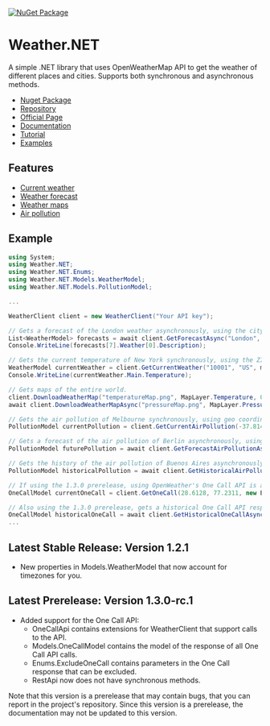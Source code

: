 [![NuGet Package](https://img.shields.io/nuget/v/Weather.NET.svg?logo=nuget&logoColor=white&&style=for-the-badge&colorB=green)](https://www.nuget.org/packages/Weather.NET)

# Weather.NET
A simple .NET library that uses OpenWeatherMap API to get the weather of different places and cities. Supports both synchronous and asynchronous methods.

- [Nuget Package](https://www.nuget.org/packages/Weather.NET)
- [Repository](https://github.com/EloyEspinosa/Weather.NET)
- [Official Page](https://eloyespinosa.github.io/Weather.NET/)
- [Documentation](https://eloyespinosa.github.io/Weather.NET/docs/)
- [Tutorial](https://eloyespinosa.github.io/Weather.NET/tutorial)
- [Examples](https://eloyespinosa.github.io/Weather.NET/examples/)

## Features
- [Current weather](https://eloyespinosa.github.io/Weather.NET/docs/current)
- [Weather forecast](https://eloyespinosa.github.io/Weather.NET/docs/forecast)
- [Weather maps](https://eloyespinosa.github.io/Weather.NET/docs/maps)
- [Air pollution](https://eloyespinosa.github.io/Weather.NET/docs/pollution)

## Example
```c#
using System;
using Weather.NET;
using Weather.NET.Enums;
using Weather.NET.Models.WeatherModel;
using Weather.NET.Models.PollutionModel;

...

WeatherClient client = new WeatherClient("Your API key");

// Gets a forecast of the London weather asynchronously, using the city name.
List<WeatherModel> forecasts = await client.GetForecastAsync("London", 8, Measurement.Metric, Language.Spanish);
Console.WriteLine(forecasts[7].Weather[0].Description);

// Gets the current temperature of New York synchronously, using the ZIP Code.
WeatherModel currentWeather = client.GetCurrentWeather("10001", "US", measurement: Measurement.Imperial);
Console.WriteLine(currentWeather.Main.Temperature);

// Gets maps of the entire world.
client.DownloadWeatherMap("temperatureMap.png", MapLayer.Temperature, 0, 0, 0);
await client.DownloadWeatherMapAsync("pressureMap.png", MapLayer.Pressure, 0, 0, 0);

// Gets the air pollution of Melbourne synchronously, using geo coordinates.
PollutionModel currentPollution = client.GetCurrentAirPollution(-37.814, 144.9633);

// Gets a forecast of the air pollution of Berlin asynchronously, using geo coordinates.
PollutionModel futurePollution = await client.GetForecastAirPollutionAsync(52.5244, 13.4105);

// Gets the history of the air pollution of Buenos Aires asynchronously, using geo coordinates and unix timestamps.
PollutionModel historicalPollution = await client.GetHistoricalAirPollutionAsync(-34.6132, -58.3772);

// If using the 1.3.0 prerelease, using OpenWeather's One Call API is also available. (Gets the One Call API response of New Delhi)
OneCallModel currentOneCall = client.GetOneCall(28.6128, 77.2311, new ExcludeOneCall[]{ExcludeOneCall.Alerts}, Measurement.Metric, Language.Hindi);

// Also using the 1.3.0 prerelease, gets a historical One Call API response of Ottawa.
OneCallModel historicalOneCall = await client.GetHistoricalOneCallAsync(45.4112, -75.6981, 1640900049, Measurement.Metric, Language.English);
...
```

## Latest Stable Release: Version 1.2.1
- New properties in Models.WeatherModel that now account for timezones for you.

## Latest Prerelease: Version 1.3.0-rc.1
- Added support for the One Call API:
    - OneCallApi contains extensions for WeatherClient that support calls to the API.
    - Models.OneCallModel contains the model of the response of all One Call API calls.
    - Enums.ExcludeOneCall contains parameters in the One Call response that can be excluded.
    - RestApi now does not have synchronous methods.

Note that this version is a prerelease that may contain bugs, that you can report in the project's repository.
Since this version is a prerelease, the documentation may not be updated to this version.